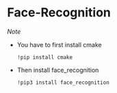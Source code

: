 # Face-Recognition

*Note*

- You have to first install cmake
 
      !pip install cmake 

- Then install face_recognition
  
      !pip3 install face_recognition
